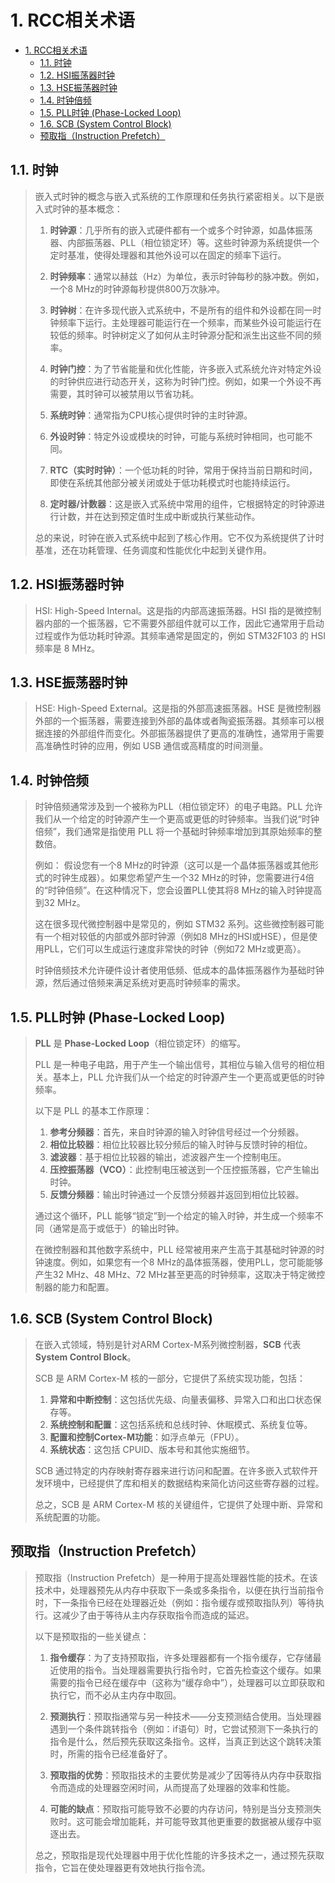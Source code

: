 # 1. RCC相关术语

- [1. RCC相关术语](#1-rcc相关术语)
  - [1.1. 时钟](#11-时钟)
  - [1.2. HSI振荡器时钟](#12-hsi振荡器时钟)
  - [1.3. HSE振荡器时钟](#13-hse振荡器时钟)
  - [1.4. 时钟倍频](#14-时钟倍频)
  - [1.5. PLL时钟 (Phase-Locked Loop)](#15-pll时钟-phase-locked-loop)
  - [1.6. SCB (System Control Block)](#16-scb-system-control-block)
  - [预取指（Instruction Prefetch）](#预取指instruction-prefetch)

## 1.1. 时钟

> 嵌入式时钟的概念与嵌入式系统的工作原理和任务执行紧密相关。以下是嵌入式时钟的基本概念：
>
> 1. **时钟源**：几乎所有的嵌入式硬件都有一个或多个时钟源，如晶体振荡器、内部振荡器、PLL（相位锁定环）等。这些时钟源为系统提供一个定时基准，使得处理器和其他外设可以在固定的频率下运行。
>
> 2. **时钟频率**：通常以赫兹（Hz）为单位，表示时钟每秒的脉冲数。例如，一个8 MHz的时钟源每秒提供800万次脉冲。
>
> 3. **时钟树**：在许多现代嵌入式系统中，不是所有的组件和外设都在同一时钟频率下运行。主处理器可能运行在一个频率，而某些外设可能运行在较低的频率。时钟树定义了如何从主时钟源分配和派生出这些不同的频率。
>
> 4. **时钟门控**：为了节省能量和优化性能，许多嵌入式系统允许对特定外设的时钟供应进行动态开关，这称为时钟门控。例如，如果一个外设不再需要，其时钟可以被禁用以节省功耗。
>
> 5. **系统时钟**：通常指为CPU核心提供时钟的主时钟源。
>
> 6. **外设时钟**：特定外设或模块的时钟，可能与系统时钟相同，也可能不同。
>
> 7. **RTC（实时时钟）**：一个低功耗的时钟，常用于保持当前日期和时间，即使在系统其他部分被关闭或处于低功耗模式时也能持续运行。
>
> 8. **定时器/计数器**：这是嵌入式系统中常用的组件，它根据特定的时钟源进行计数，并在达到预定值时生成中断或执行某些动作。
>
> 总的来说，时钟在嵌入式系统中起到了核心作用。它不仅为系统提供了计时基准，还在功耗管理、任务调度和性能优化中起到关键作用。

## 1.2. HSI振荡器时钟

> HSI: High-Speed Internal。这是指的内部高速振荡器。HSI 指的是微控制器内部的一个振荡器，它不需要外部组件就可以工作，因此它通常用于启动过程或作为低功耗时钟源。其频率通常是固定的，例如 STM32F103 的 HSI 频率是 8 MHz。

## 1.3. HSE振荡器时钟

> HSE: High-Speed External。这是指的外部高速振荡器。HSE 是微控制器外部的一个振荡器，需要连接到外部的晶体或者陶瓷振荡器。其频率可以根据连接的外部组件而变化。外部振荡器提供了更高的准确性，通常用于需要高准确性时钟的应用，例如 USB 通信或高精度的时间测量。

## 1.4. 时钟倍频

> 时钟倍频通常涉及到一个被称为PLL（相位锁定环）的电子电路。PLL 允许我们从一个给定的时钟源产生一个更高或更低的时钟频率。当我们说“时钟倍频”，我们通常是指使用 PLL 将一个基础时钟频率增加到其原始频率的整数倍。
>
> 例如：
> 假设您有一个8 MHz的时钟源（这可以是一个晶体振荡器或其他形式的时钟生成器）。如果您希望产生一个32 MHz的时钟，您需要进行4倍的“时钟倍频”。在这种情况下，您会设置PLL使其将8 MHz的输入时钟提高到32 MHz。
>
> 这在很多现代微控制器中是常见的，例如 STM32 系列。这些微控制器可能有一个相对较低的内部或外部时钟源（例如8 MHz的HSI或HSE），但是使用PLL，它们可以生成运行速度非常快的时钟（例如72 MHz或更高）。
>
> 时钟倍频技术允许硬件设计者使用低频、低成本的晶体振荡器作为基础时钟源，然后通过倍频来满足系统对更高时钟频率的需求。

## 1.5. PLL时钟 (Phase-Locked Loop)

> **PLL** 是 **Phase-Locked Loop**（相位锁定环）的缩写。
>
> PLL 是一种电子电路，用于产生一个输出信号，其相位与输入信号的相位相关。基本上，PLL 允许我们从一个给定的时钟源产生一个更高或更低的时钟频率。
>
> 以下是 PLL 的基本工作原理：
>
> 1. **参考分频器**：首先，来自时钟源的输入时钟信号经过一个分频器。
> 2. **相位比较器**：相位比较器比较分频后的输入时钟与反馈时钟的相位。
> 3. **滤波器**：基于相位比较器的输出，滤波器产生一个控制电压。
> 4. **压控振荡器（VCO）**：此控制电压被送到一个压控振荡器，它产生输出时钟。
> 5. **反馈分频器**：输出时钟通过一个反馈分频器并返回到相位比较器。
>
> 通过这个循环，PLL 能够“锁定”到一个给定的输入时钟，并生成一个频率不同（通常是高于或低于）的输出时钟。
>
> 在微控制器和其他数字系统中，PLL 经常被用来产生高于其基础时钟源的时钟速度。例如，如果您有一个8 MHz的晶体振荡器，使用PLL，您可能能够产生32 MHz、48 MHz、72 MHz甚至更高的时钟频率，这取决于特定微控制器的能力和配置。

## 1.6. SCB (System Control Block)

> 在嵌入式领域，特别是针对ARM Cortex-M系列微控制器，**SCB** 代表 **System Control Block**。
>
> SCB 是 ARM Cortex-M 核的一部分，它提供了系统实现功能，包括：
>
> 1. **异常和中断控制**：这包括优先级、向量表偏移、异常入口和出口状态保存等。
> 2. **系统控制和配置**：这包括系统和总线时钟、休眠模式、系统复位等。
> 3. **配置和控制Cortex-M功能**：如浮点单元（FPU）。
> 4. **系统状态**：这包括 CPUID、版本号和其他实施细节。
>
> SCB 通过特定的内存映射寄存器来进行访问和配置。在许多嵌入式软件开发环境中，已经提供了库和相关的数据结构来简化访问这些寄存器的过程。
>
> 总之，SCB 是 ARM Cortex-M 核的关键组件，它提供了处理中断、异常和系统配置的功能。

## 预取指（Instruction Prefetch）

> 预取指（Instruction Prefetch）是一种用于提高处理器性能的技术。在该技术中，处理器预先从内存中获取下一条或多条指令，以便在执行当前指令时，下一条指令已经在处理器近处（例如：指令缓存或预取指队列）等待执行。这减少了由于等待从主内存获取指令而造成的延迟。
>
> 以下是预取指的一些关键点：
>
> 1. **指令缓存**：为了支持预取指，许多处理器都有一个指令缓存，它存储最近使用的指令。当处理器需要执行指令时，它首先检查这个缓存。如果需要的指令已经在缓存中（这称为“缓存命中”），处理器可以立即获取和执行它，而不必从主内存中取回。
>
> 2. **预测执行**：预取指通常与另一种技术——分支预测结合使用。当处理器遇到一个条件跳转指令（例如：if语句）时，它尝试预测下一条执行的指令是什么，然后预先获取这条指令。这样，当真正到达这个跳转决策时，所需的指令已经准备好了。
>
> 3. **预取指的优势**：预取指技术的主要优势是减少了因等待从内存中获取指令而造成的处理器空闲时间，从而提高了处理器的效率和性能。
>
> 4. **可能的缺点**：预取指可能导致不必要的内存访问，特别是当分支预测失败时。这可能会增加能耗，并可能导致其他更重要的数据被从缓存中驱逐出去。
>
> 总之，预取指是现代处理器中用于优化性能的许多技术之一，通过预先获取指令，它旨在使处理器更有效地执行指令流。
